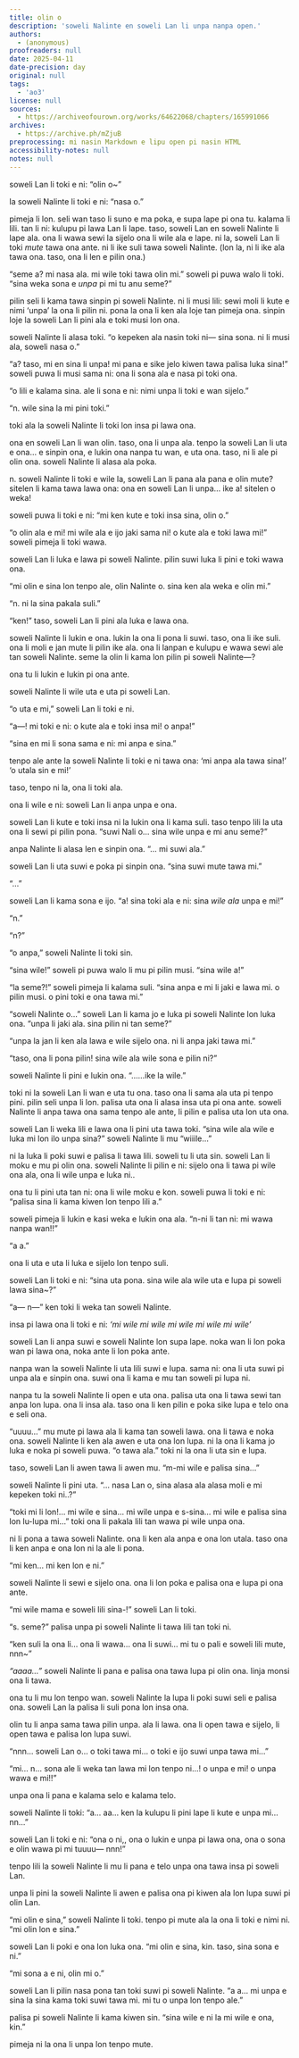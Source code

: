 ```yaml
---
title: olin o
description: 'soweli Nalinte en soweli Lan li unpa nanpa open.'
authors:
  - (anonymous)
proofreaders: null
date: 2025-04-11
date-precision: day
original: null
tags:
  - 'ao3'
license: null
sources:
  - https://archiveofourown.org/works/64622068/chapters/165991066
archives:
  - https://archive.ph/mZjuB
preprocessing: mi nasin Markdown e lipu open pi nasin HTML
accessibility-notes: null
notes: null
---
```



  soweli Lan li toki e ni: “olin o~”

la soweli Nalinte li toki e ni: “nasa o.”

pimeja li lon. seli wan taso li suno e ma poka, e supa lape pi ona tu. kalama li lili. tan li ni: kulupu pi lawa Lan li lape. taso, soweli Lan en soweli Nalinte li lape ala. ona li wawa sewi la sijelo ona li wile ala e lape. ni la, soweli Lan li toki *mute* tawa ona ante. ni li ike suli tawa soweli Nalinte. (lon la, ni li ike ala tawa ona. taso, ona li len e pilin ona.)

“seme a? mi nasa ala. mi wile toki tawa olin mi.” soweli pi puwa walo li toki. “sina weka sona e *unpa* pi mi tu anu seme?”

pilin seli li kama tawa sinpin pi soweli Nalinte. ni li musi lili: sewi moli li kute e nimi ‘unpa’ la ona li pilin ni. pona la ona li ken ala loje tan pimeja ona. sinpin loje la soweli Lan li pini ala e toki musi lon ona.

soweli Nalinte li alasa toki. “o kepeken ala nasin toki ni— sina sona. ni li musi ala, soweli nasa o.”

“a? taso, mi en sina li unpa! mi pana e sike jelo kiwen tawa palisa luka sina!” soweli puwa li musi sama ni: ona li sona ala e nasa pi toki ona.

“o lili e kalama sina. ale li sona e ni: nimi unpa li toki e wan sijelo.”

“n. wile sina la mi pini toki.”

toki ala la soweli Nalinte li toki lon insa pi lawa ona.

ona en soweli Lan li wan olin. taso, ona li unpa ala. tenpo la soweli Lan li uta e ona… e sinpin ona, e lukin ona nanpa tu wan, e uta ona. taso, ni li ale pi olin ona. soweli Nalinte li alasa ala poka.

n. soweli Nalinte li toki e wile la, soweli Lan li pana ala pana e olin mute? sitelen li kama tawa lawa ona: ona en soweli Lan li unpa… ike a! sitelen o weka!

soweli puwa li toki e ni: “mi ken kute e toki insa sina, olin o.”

“o olin ala e mi! mi wile ala e ijo jaki sama ni! o kute ala e toki lawa mi!” soweli pimeja li toki wawa.

soweli Lan li luka e lawa pi soweli Nalinte. pilin suwi luka li pini e toki wawa ona.

“mi olin e sina lon tenpo ale, olin Nalinte o. sina ken ala weka e olin mi.”

“n. ni la sina pakala suli.”

“ken!” taso, soweli Lan li pini ala luka e lawa ona.

soweli Nalinte li lukin e ona. lukin la ona li pona li suwi. taso, ona li ike suli. ona li moli e jan mute li pilin ike ala. ona li lanpan e kulupu e wawa sewi ale tan soweli Nalinte. seme la olin li kama lon pilin pi soweli Nalinte—?

ona tu li lukin e lukin pi ona ante.

soweli Nalinte li wile uta e uta pi soweli Lan.

“o uta e mi,” soweli Lan li toki e ni.

“a—! mi toki e ni: o kute ala e toki insa mi! o anpa!”

“sina en mi li sona sama e ni: mi anpa e sina.”

tenpo ale ante la soweli Nalinte li toki e ni tawa ona: ‘mi anpa ala tawa sina!’ ‘o utala sin e mi!’

taso, tenpo ni la, ona li toki ala.

ona li wile e ni: soweli Lan li anpa unpa e ona.

soweli Lan li kute e toki insa ni la lukin ona li kama suli. taso tenpo lili la uta ona li sewi pi pilin pona. “suwi Nali o… sina wile unpa e mi anu seme?”

anpa Nalinte li alasa len e sinpin ona. “… mi suwi ala.”

soweli Lan li uta suwi e poka pi sinpin ona. “sina suwi mute tawa mi.”

“…”

soweli Lan li kama sona e ijo. “a! sina toki ala e ni: sina *wile ala* unpa e mi!”

“n.”

“n?”

“o anpa,” soweli Nalinte li toki sin.

“sina wile!” soweli pi puwa walo li mu pi pilin musi. “sina wile a!”

“la seme?!” soweli pimeja li kalama suli. “sina anpa e mi li jaki e lawa mi. o pilin musi. o pini toki e ona tawa mi.”

“soweli Nalinte o…” soweli Lan li kama jo e luka pi soweli Nalinte lon luka ona. “unpa li jaki ala. sina pilin ni tan seme?”

“unpa la jan li ken ala lawa e wile sijelo ona. ni li anpa jaki tawa mi.”

“taso, ona li pona pilin! sina wile ala wile sona e pilin ni?”

soweli Nalinte li pini e lukin ona. “……ike la wile.”

toki ni la soweli Lan li wan e uta tu ona. taso ona li sama ala uta pi tenpo pini. pilin seli unpa li lon. palisa uta ona li alasa insa uta pi ona ante. soweli Nalinte li anpa tawa ona sama tenpo ale ante, li pilin e palisa uta lon uta ona.

soweli Lan li weka lili e lawa ona li pini uta tawa toki. “sina wile ala wile e luka mi lon ilo unpa sina?” soweli Nalinte li mu “wiiile…”

ni la luka li poki suwi e palisa li tawa lili. soweli tu li uta sin. soweli Lan li moku e mu pi olin ona. soweli Nalinte li pilin e ni: sijelo ona li tawa pi wile ona ala, ona li wile unpa e luka ni..

ona tu li pini uta tan ni: ona li wile moku e kon. soweli puwa li toki e ni: “palisa sina li kama kiwen lon tenpo lili a.”

soweli pimeja li lukin e kasi weka e lukin ona ala. “n-ni li tan ni: mi wawa nanpa wan!!”

“a a.”

ona li uta e uta li luka e sijelo lon tenpo suli.

soweli Lan li toki e ni: “sina uta pona. sina wile ala wile uta e lupa pi soweli lawa sina~?”

“a— n—” ken toki li weka tan soweli Nalinte.

insa pi lawa ona li toki e ni: *‘mi wile mi wile mi wile mi wile mi wile’*

soweli Lan li anpa suwi e soweli Nalinte lon supa lape. noka wan li lon poka wan pi lawa ona, noka ante li lon poka ante.

nanpa wan la soweli Nalinte li uta lili suwi e lupa. sama ni: ona li uta suwi pi unpa ala e sinpin ona. suwi ona li kama e mu tan soweli pi lupa ni.

nanpa tu la soweli Nalinte li open e uta ona. palisa uta ona li tawa sewi tan anpa lon lupa. ona li insa ala. taso ona li ken pilin e poka sike lupa e telo ona e seli ona.

“uuuu…” mu mute pi lawa ala li kama tan soweli lawa. ona li tawa e noka ona. soweli Nalinte li ken ala awen e uta ona lon lupa. ni la ona li kama jo luka e noka pi soweli puwa. “o tawa ala.” toki ni la ona li uta sin e lupa.

taso, soweli Lan li awen tawa li awen mu. “m-mi wile e palisa sina…”

soweli Nalinte li pini uta. “… nasa Lan o, sina alasa ala alasa moli e mi kepeken toki ni..?”

“toki mi li lon!… mi wile e sina… mi wile unpa e s-sina… mi wile e palisa sina lon lu-lupa mi…” toki ona li pakala lili tan wawa pi wile unpa ona.

ni li pona a tawa soweli Nalinte. ona li ken ala anpa e ona lon utala. taso ona li ken anpa e ona lon ni la ale li pona.

“mi ken… mi ken lon e ni.”

soweli Nalinte li sewi e sijelo ona. ona li lon poka e palisa ona e lupa pi ona ante.

“mi wile mama e soweli lili sina-!” soweli Lan li toki.

“s. seme?” palisa unpa pi soweli Nalinte li tawa lili tan toki ni.

“ken suli la ona li… ona li wawa… ona li suwi… mi tu o pali e soweli lili mute, nnn~”

*“aaaa…”* soweli Nalinte li pana e palisa ona tawa lupa pi olin ona. linja monsi ona li tawa.

ona tu li mu lon tenpo wan. soweli Nalinte la lupa li poki suwi seli e palisa ona. soweli Lan la palisa li suli pona lon insa ona.

olin tu li anpa sama tawa pilin unpa. ala li lawa. ona li open tawa e sijelo, li open tawa e palisa lon lupa suwi.

“nnn… soweli Lan o… o toki tawa mi… o toki e ijo suwi unpa tawa mi…”

“mi… n… sona ale li weka tan lawa mi lon tenpo ni…! o unpa e mi! o unpa wawa e mi!!”

unpa ona li pana e kalama selo e kalama telo.

soweli Nalinte li toki: “a… aa… ken la kulupu li pini lape li kute e unpa mi… nn…”

soweli Lan li toki e ni: “ona o ni,, ona o lukin e unpa pi lawa ona, ona o sona e olin wawa pi mi tuuuu— nnn!”

tenpo lili la soweli Nalinte li mu li pana e telo unpa ona tawa insa pi soweli Lan.

unpa li pini la soweli Nalinte li awen e palisa ona pi kiwen ala lon lupa suwi pi olin Lan.

“mi olin e sina,” soweli Nalinte li toki. tenpo pi mute ala la ona li toki e nimi ni. “mi olin lon e sina.”

soweli Lan li poki e ona lon luka ona. “mi olin e sina, kin. taso, sina sona e ni.”

“mi sona a e ni, olin mi o.”

soweli Lan li pilin nasa pona tan toki suwi pi soweli Nalinte. “a a… mi unpa e sina la sina kama toki suwi tawa mi. mi tu o unpa lon tenpo ale.”

palisa pi soweli Nalinte li kama kiwen sin. “sina wile e ni la mi wile e ona, kin.”

pimeja ni la ona li unpa lon tenpo mute.
